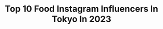 ---
title: Top 10 Food Instagram Influencers In Tokyo In 2023
description: >-
  Find top food Instagram influencers in Tokyo in 2023. Most popular hashtags: #japan #pr #photo #nipponpic.
platform: Instagram
hits: 57
text_top: Identify the best Instagram profiles on inBeat.
text_bottom: Our search engine holds 57 Instagram influencers like this in Tokyo, Japan for you to collaborate.
profiles:
  - username: "ayumax666"
    fullname: >-
      あゆまっくす(ayumax) カフェ＆パンケーキ
    bio: >-
      白い粉が好き。 お仕事のご依頼はDMにて💌 Sharing posts of café style & kawaii Japanese food! 📍Tokyo, Japan 🍰Sweet tooth 🌎Travel account - @ayu_trip 🗣 Learning English
    location: "Japan"
    followers: 75749
    engagement: 657
    commentsToLikes: 0.003121
    id: ck13be9mbv09w0i19hug4h9o4
    verified: false
    hashtags: "#tokyofoodie, #cafe, #pr, #godiva"
  - username: "aytystyle"
    fullname: >-
      Ay&Ty Style
    bio: >-
      watches, wine and foods in Tokyo♡ 🌸plz credit if repost🌸 . 🎞 Video edit by Ty . 🍷#aytywine 🍽#aytydining #ayty_best10 #ayty_best20 #ayty_best30 .
    location: "Japan"
    followers: 31310
    engagement: 385
    commentsToLikes: 0.096014
    id: ck13958r0jldt0i195llnjno7
    verified: false
    hashtags: "#126711chnr, #stellamccartney, #hermesmini, #royaloak"
  - username: "saorian"
    fullname: >-
      安堂サオリ   Saori Ando
    bio: >-
      沖縄⇄東京 #HSP #繊細さん の夫と0歳娘との生活 【#アナウンサー #ナレーター #MC…】 【#30coffee プロデューサー】 【#たまひよ公式インスタグラマー 】 お仕事のご依頼はDMまで✉︎
    location: "Japan"
    followers: 25811
    engagement: 493
    commentsToLikes: 0.013157
    id: ckap9oj6sszzn0i78l6n4ctx3
    verified: false
    hashtags: "#babygirl, #pr, #baby, #neumo"
  - username: "kozue.yoshi"
    fullname: >-
      コズ
    bio: >-
      新潟県民「潟っ子🍙」長野在中歴あり🍎信州好き♡ ˎˊ˗ 登山とランニングをこよなく愛す♡🏔🏃‍♀ お酒も割と好き(ღˇᴗˇ)｡o♡ 愛用カメラOLYMPUS OMD、山にはOLYMPUS tg📸 何気ない日常の風景や大好きなお菓子🧁何でもあり投稿です Feel free to follow♡
    location: "Japan"
    followers: 2412
    engagement: 1513
    commentsToLikes: 0.026552
    id: ckaoy8sedgh7p0i78o0rhfw6t
    verified: false
    hashtags: "#visitjapan, #team, #flowerstagram, #olympus"
  - username: "lulu_camera"
    fullname: >-
      LuLu
    bio: >-
      Mod🔸@JP_mood_﻿ 🌸お出かけとカメラが好き🌸﻿ 🚘関西🚃﻿ ポトレはセルフ&撮ってもらったやつですが﻿ レタッチは自分でやってます🎨﻿ Ⓜ️ @good_portraits_world etc... Woomy Influencer
    location: "Japan"
    followers: 17873
    engagement: 1273
    commentsToLikes: 0.016833
    id: ck0tt78pl1gfy0i199opjwg2m
    verified: false
    hashtags: "#daily, #ptk, #team, #lbj"
  - username: "saaa_1030"
    fullname: >-
      Saaya‪☺︎ 東京・名古屋・岐阜カフェ、グルメ
    bio: >-
      ❁夫婦で日々美味しいもの巡り ❁﻿主に東京･愛知･岐阜カフェ、グルメ、スイーツを紹介☕️🍽 ❁たまにお取り寄せ、旅行先 ❁ご依頼はDMへ💌 ❁公認アンバサダー @tokyo____style @trevary_cafe @genic_food @line_conomi
    location: "Japan"
    followers: 26729
    engagement: 682
    commentsToLikes: 0.007256
    id: ck9wg97wgsdv90j78kw172hb5
    verified: false
    hashtags: "#armwoodcottage, #lenouveau, #yoi, #cafesoultree"
  - username: "niakhossravi"
    fullname: >-
      ＮＩＡ - Travel life・衣食旅
    bio: >-
      I can show you my world 🧞‍♂️ 📍Tokyo girl posting Travel, Fashion, Food. 行く土地に合うお洋服を着て、美味しい食べ物を食べて、気の向くままに旅をする。
    location: "Japan"
    followers: 15499
    engagement: 281
    commentsToLikes: 0.009147
    id: ck5zs8gpyy0tm0i1424z0noau
    verified: false
    hashtags: "#nia, #awajishima, #hoshinoresorts, #tomamu"
  - username: "akanemameakane"
    fullname: >-
      Akane Mibu 東京グルメ 寿司 食べログ
    bio: >-
      #フードコンサルタント 商品開発•コンサル•PR等、ご依頼はDMへ #東京グルメ #寿司 と #日本酒 が大好物🐷 テリヤキ&LINECONOMI公式アンバサダー 年間500軒以上食べ歩き😋 最近は #お取り寄せグルメ 多め Googleローカルガイドレベル9 TOPレビュワー🌏 #食べログ 👇
    location: "Japan"
    followers: 32174
    engagement: 328
    commentsToLikes: 0.012110
    id: ckap95r37r9pd0i78ddusopfj
    verified: false
    hashtags: "#wagyu, #japanesechef, #sushi, #kobebeef"
  - username: "thermos_k.k"
    fullname: >-
      サーモス【公式】 THERMOS_k.k
    bio: >-
      🌱サーモス公式アカウントです🌱 日々の生活を、ちょっと豊かにする情報をお届けします! ※いいね、リポストもさせていただくことがあります サーモス会員サイト「Club Thermos」もよろしくお願いします。 https://www.club-thermos.jp/
    location: "Japan"
    followers: 52060
    engagement: 284
    commentsToLikes: 0.005983
    id: ck14jg44lk5yy0i19jwh7hjjj
    verified: false
    hashtags: "#thermostoday, #instafood, #lunch, #thermos"
  - username: "sylvia.wakana"
    fullname: >-
      Sylvia わかな - Japanese Food + Life
    bio: >-
      Cooking & Eating in LA + Tokyo [ハーフ] 🇺🇸🇯🇵 🎥 Tiktok: sylvia.wakana (210k+) ▶️ Youtube.com/sylviawakana ⬇️ Simple Japanese Recipes
    location: "Japan"
    followers: 73101
    engagement: 307
    commentsToLikes: 0.033552
    id: ck5caemc7d9td0i11bwymyy0c
    verified: false
    hashtags: "#japanlife, #oshogatsu, #japanesefoodlover, #japanesefoods"
---